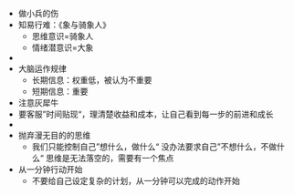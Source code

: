 - 做小兵的伤
- 知易行难：《象与骑象人》
	- 思维意识=骑象人
	- 情绪潜意识=大象
-
- 大脑运作规律
	- 长期信息：权重低，被认为不重要
	- 短期信息：重要
- 注意灰犀牛
- 要客服”时间贴现“，理清楚收益和成本，让自己看到每一步的前进和成长
-
- 抛弃漫无目的的思维
	- 我们只能控制自己”想什么，做什么“ 没办法要求自己”不想什么，不做什么“
	  思维是无法落空的，需要有一个焦点
- 从一分钟行动开始
	- 不要给自己设定复杂的计划，从一分钟可以完成的动作开始